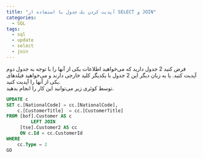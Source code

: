 ```yaml
---
title: "آپدیت کردن یک جدول با استفاده از SELECT و JOIN"
categories:
  - SQL
tags:
  - sql
  - update
  - select
  - join
---
```


فرض کنید 2 جدول دارید که می‌خواهید اطلاعات یکی از آنها را با توجه به جدول دوم آپدیت کنید. یا به زبان دیگر این 2 جدول با یکدیگر کلید خارجی دارند و می‌خواهید فیلدهای یکی از آنها را آپدیت کنید.  
توسط کوئری زیر می‌توانید این کار را انجام بدهید.  

```sql
UPDATE c
SET c.[NationalCode] = cc.[NationalCode],
    c.[CustomerTitle]  = cc.[CustomerTitle]
FROM [bof].Customer AS c
         LEFT JOIN
     [tse].Customer2 AS cc
     ON c.Id = cc.CustomerId
WHERE
    cc.Type = 2
GO
```